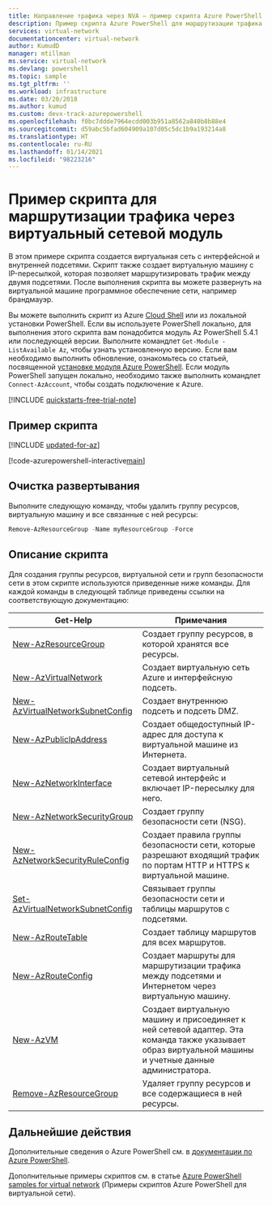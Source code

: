 ```yaml
---
title: Направление трафика через NVA — пример скрипта Azure PowerShell
description: Пример скрипта Azure PowerShell для маршрутизации трафика через NVA брандмауэра.
services: virtual-network
documentationcenter: virtual-network
author: KumudD
manager: mtillman
ms.service: virtual-network
ms.devlang: powershell
ms.topic: sample
ms.tgt_pltfrm: ''
ms.workload: infrastructure
ms.date: 03/20/2018
ms.author: kumud
ms.custom: devx-track-azurepowershell
ms.openlocfilehash: f0bc7ddde7964ecdd003b951a8562a840b8b88e4
ms.sourcegitcommit: d59abc5bfad604909a107d05c5dc1b9a193214a8
ms.translationtype: HT
ms.contentlocale: ru-RU
ms.lasthandoff: 01/14/2021
ms.locfileid: "98223216"
---
```

# <a name="route-traffic-through-a-network-virtual-appliance-script-sample"></a>Пример скрипта для маршрутизации трафика через виртуальный сетевой модуль

В этом примере скрипта создается виртуальная сеть с интерфейсной и внутренней подсетями. Скрипт также создает виртуальную машину с IP-пересылкой, которая позволяет маршрутизировать трафик между двумя подсетями. После выполнения скрипта вы можете развернуть на виртуальной машине программное обеспечение сети, например брандмауэр.

Вы можете выполнить скрипт из Azure [Cloud Shell](https://shell.azure.com/powershell) или из локальной установки PowerShell. Если вы используете PowerShell локально, для выполнения этого скрипта вам понадобится модуль Az PowerShell 5.4.1 или последующей версии. Выполните командлет `Get-Module -ListAvailable Az`, чтобы узнать установленную версию. Если вам необходимо выполнить обновление, ознакомьтесь со статьей, посвященной [установке модуля Azure PowerShell](/powershell/azure/install-Az-ps). Если модуль PowerShell запущен локально, необходимо также выполнить командлет `Connect-AzAccount`, чтобы создать подключение к Azure.

[!INCLUDE [quickstarts-free-trial-note](../../../includes/quickstarts-free-trial-note.md)]

## <a name="sample-script"></a>Пример скрипта

[!INCLUDE [updated-for-az](../../../includes/updated-for-az.md)]

[!code-azurepowershell-interactive[main](../../../powershell_scripts/virtual-network/route-traffic-through-nva/route-traffic-through-nva.ps1 "Route traffic through a network virtual appliance")]

## <a name="clean-up-deployment"></a>Очистка развертывания

Выполните следующую команду, чтобы удалить группу ресурсов, виртуальную машину и все связанные с ней ресурсы:

```powershell
Remove-AzResourceGroup -Name myResourceGroup -Force
```

## <a name="script-explanation"></a>Описание скрипта

Для создания группы ресурсов, виртуальной сети и групп безопасности сети в этом скрипте используются приведенные ниже команды. Для каждой команды в следующей таблице приведены ссылки на соответствующую документацию:

| Get-Help | Примечания |
|---|---|
| [New-AzResourceGroup](/powershell/module/az.resources/new-azresourcegroup)  | Создает группу ресурсов, в которой хранятся все ресурсы. |
| [New-AzVirtualNetwork](/powershell/module/az.network/new-azvirtualnetwork) | Создает виртуальную сеть Azure и интерфейсную подсеть. |
| [New-AzVirtualNetworkSubnetConfig](/powershell/module/az.network/new-azvirtualnetworksubnetconfig) | Создает внутреннюю подсеть и подсеть DMZ. |
| [New-AzPublicIpAddress](/powershell/module/az.network/new-azpublicipaddress) | Создает общедоступный IP-адрес для доступа к виртуальной машине из Интернета. |
| [New-AzNetworkInterface](/powershell/module/az.network/new-aznetworkinterface) | Создает виртуальный сетевой интерфейс и включает IP-пересылку для него. |
| [New-AzNetworkSecurityGroup](/powershell/module/az.network/new-aznetworksecuritygroup) | Создает группу безопасности сети (NSG). |
| [New-AzNetworkSecurityRuleConfig](/powershell/module/az.network/new-aznetworksecurityruleconfig) | Создает правила группы безопасности сети, которые разрешают входящий трафик по портам HTTP и HTTPS к виртуальной машине. |
| [Set-AzVirtualNetworkSubnetConfig](/powershell/module/az.network/set-azvirtualnetworksubnetconfig)| Связывает группы безопасности сети и таблицы маршрутов с подсетями. |
| [New-AzRouteTable](/powershell/module/az.network/new-azroutetable)| Создает таблицу маршрутов для всех маршрутов. |
| [New-AzRouteConfig](/powershell/module/az.network/new-azrouteconfig)| Создает маршруты для маршрутизации трафика между подсетями и Интернетом через виртуальную машину. |
| [New-AzVM](/powershell/module/az.compute/new-azvm) | Создает виртуальную машину и присоединяет к ней сетевой адаптер. Эта команда также указывает образ виртуальной машины и учетные данные администратора. |
| [Remove-AzResourceGroup](/powershell/module/az.resources/remove-azresourcegroup)  | Удаляет группу ресурсов и все содержащиеся в ней ресурсы. |

## <a name="next-steps"></a>Дальнейшие действия

Дополнительные сведения о Azure PowerShell см. в [документации по Azure PowerShell](/powershell/azure/).

Дополнительные примеры скриптов см. в статье [Azure PowerShell samples for virtual network](../powershell-samples.md) (Примеры скриптов Azure PowerShell для виртуальной сети).